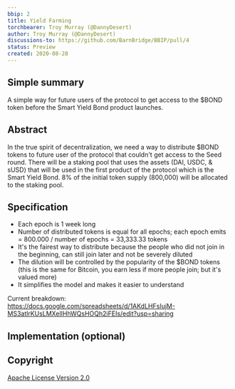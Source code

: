 ```yaml
---
bbip: 2
title: Yield Farming
torchbearer: Troy Murray (@DannyDesert)
author: Troy Murray (@DannyDesert)
discussions-to: https://github.com/BarnBridge/BBIP/pull/4
status: Preview
created: 2020-08-28
---
```


## Simple summary

A simple way for future users of the protocol to get access to the $BOND token before the Smart Yield Bond product launches.  

## Abstract

In the true spirit of decentralization, we need a way to distribute $BOND tokens to future user of the protocol that couldn't get access to the Seed round.  There will be a staking pool that uses the assets (DAI, USDC, & sUSD) that will be used in the first product of the protocol which is the Smart Yield Bond.  8% of the initial token supply (800,000) will be allocated to the staking pool.

## Specification

- Each epoch is 1 week long
- Number of distributed tokens is equal for all epochs; each epoch emits = 800.000 / number of epochs = 33,333.33 tokens
- It's the fairest way to distribute because the people who did not join in the beginning, can still join later and not be severely diluted
- The dilution will be controlled by the popularity of the $BOND tokens (this is the same for Bitcoin, you earn less if more people join; but it's valued more)
- It simplifies the model and makes it easier to understand

Current breakdown: https://docs.google.com/spreadsheets/d/1AKdLHFsIujM-MS3atlrKUsLMXelIHhWQsHOQh2iFEIs/edit?usp=sharing

## Implementation (optional)



## Copyright

[Apache License Version 2.0](https://www.apache.org/licenses/LICENSE-2.0.txt)
